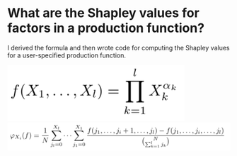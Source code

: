 # What are the Shapley values for factors in a production function?
I derived the formula and then wrote code for computing the Shapley values for a user-specified production function.

<img src="images/generalized_production_func.png" alt="Production Function" width="400"/>

<img src="images/shapley_production_formula.png" alt="Production Function" width="800"/>



